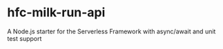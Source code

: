 # hfc-milk-run-api
A Node.js starter for the Serverless Framework with async/await and unit test support
